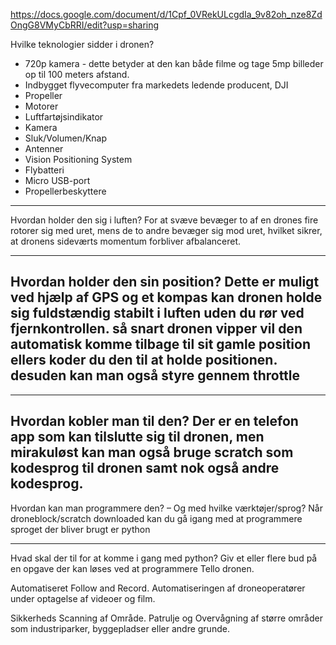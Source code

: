 https://docs.google.com/document/d/1Cpf_0VRekULcgdIa_9v82oh_nze8ZdOngG8VMyCbRRI/edit?usp=sharing

Hvilke teknologier sidder i dronen?
* 720p kamera - dette betyder at den kan både filme og tage 5mp billeder op til 100 meters afstand.
* Indbygget flyvecomputer fra markedets ledende producent, DJI
* Propeller
* Motorer
* Luftfartøjsindikator
* Kamera
* Sluk/Volumen/Knap
* Antenner
* Vision Positioning System
* Flybatteri
* Micro USB-port
* Propellerbeskyttere
---
Hvordan holder den sig i luften?
For at svæve bevæger to af en drones fire rotorer sig med uret, mens de to andre bevæger sig mod uret, hvilket sikrer, at dronens sideværts momentum forbliver afbalanceret.

---
Hvordan holder den sin position?
Dette er muligt ved hjælp af GPS og et kompas kan dronen holde sig fuldstændig stabilt i luften uden du rør ved fjernkontrollen. 
så snart dronen vipper vil den automatisk komme tilbage til sit gamle position ellers koder du den til at holde positionen.
desuden kan man også styre gennem throttle
---
---
Hvordan kobler man til den?
Der er en telefon app som kan tilslutte sig til dronen, men mirakuløst kan man også bruge scratch som kodesprog til dronen samt nok også andre kodesprog.
---
Hvordan kan man programmere den? – Og med hvilke værktøjer/sprog?
Når droneblock/scratch downloaded kan du gå igang med at programmere
sproget der bliver brugt er python

---
Hvad skal der til for at komme i gang med python?
Giv et eller flere bud på en opgave der kan løses ved at programmere Tello dronen.

Automatiseret Follow and Record. Automatiseringen af droneoperatører under optagelse af videoer og film.

Sikkerheds Scanning af Område. Patrulje og Overvågning af større områder som industriparker, byggepladser eller andre grunde.



